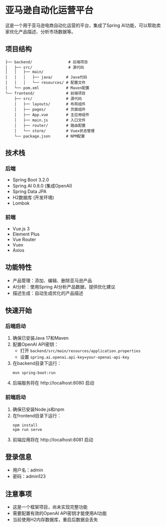 # 亚马逊自动化运营平台

这是一个用于亚马逊电商自动化运营的平台，集成了Spring AI功能，可以帮助卖家优化产品描述、分析市场数据等。

## 项目结构

```
├── backend/                # 后端项目
│   ├── src/                # 源代码
│   │   ├── main/
│   │   │   ├── java/      # Java代码
│   │   │   └── resources/ # 配置文件
│   └── pom.xml            # Maven配置
└── frontend/              # 前端项目
    ├── src/               # 源代码
    │   ├── layouts/       # 布局组件
    │   ├── pages/         # 页面组件
    │   ├── App.vue        # 主应用组件
    │   ├── main.js        # 入口文件
    │   ├── router/        # 路由配置
    │   └── store/         # Vuex状态管理
    └── package.json       # NPM配置
```

## 技术栈

### 后端

- Spring Boot 3.2.0
- Spring AI 0.8.0 (集成OpenAI)
- Spring Data JPA
- H2数据库 (开发环境)
- Lombok

### 前端

- Vue.js 3
- Element Plus
- Vue Router
- Vuex
- Axios

## 功能特性

- 产品管理：添加、编辑、删除亚马逊产品
- AI分析：使用Spring AI分析产品数据，提供优化建议
- 描述生成：自动生成优化的产品描述

## 快速开始

### 后端启动

1. 确保已安装Java 17和Maven
2. 配置OpenAI API密钥：
   - 打开 `backend/src/main/resources/application.properties`
   - 设置 `spring.ai.openai.api-key=your-openai-api-key`
3. 在backend目录下运行：
   ```
   mvn spring-boot:run
   ```
4. 后端服务将在 http://localhost:8080 启动

### 前端启动

1. 确保已安装Node.js和npm
2. 在frontend目录下运行：
   ```
   npm install
   npm run serve
   ```
3. 前端应用将在 http://localhost:8081 启动

## 登录信息

- 用户名：admin
- 密码：admin123

## 注意事项

- 这是一个框架项目，尚未实现完整功能
- 需要配置有效的OpenAI API密钥才能使用AI功能
- 当前使用H2内存数据库，重启后数据会丢失